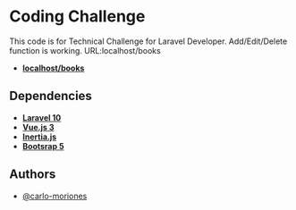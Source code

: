 
# Coding Challenge

This code is for Technical Challenge for Laravel Developer. Add/Edit/Delete function is working.
URL:localhost/books
- **[localhost/books](http://localhost/books)**

## Dependencies

- **[Laravel 10](https://laravel.com/)**
- **[Vue.js 3](https://vuejs.org/)** 
- **[Inertia.js](https://inertiajs.com/)**
- **[Bootsrap 5](https://getbootstrap.com/)**


## Authors

- [@carlo-moriones](https://github.com/carlo-moriones)

